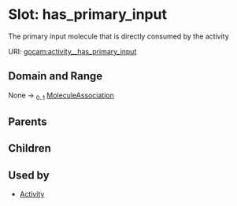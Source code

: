 
# Slot: has_primary_input

The primary input molecule that is directly consumed by the activity

URI: [gocam:activity__has_primary_input](https://w3id.org/gocam/activity__has_primary_input)


## Domain and Range

None &#8594;  <sub>0..1</sub> [MoleculeAssociation](MoleculeAssociation.md)

## Parents


## Children


## Used by

 * [Activity](Activity.md)
